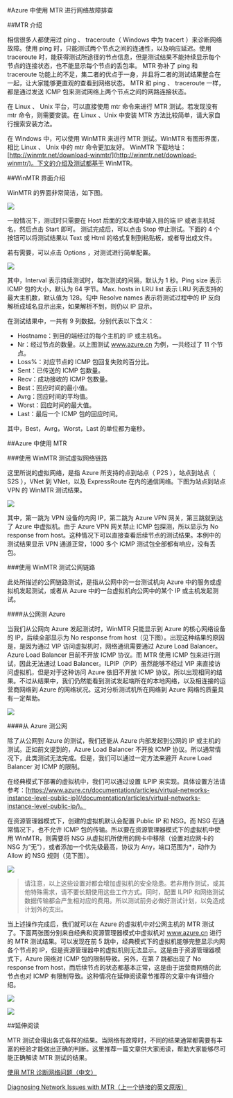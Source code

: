 <properties
	pageTitle="Azure 中使用 MTR 进行网络故障排查"
	description="Azure 中使用 MTR 进行网络故障排查。"
	services="virtual-network"
	documentationCenter=""
	authors="Kyle Fu"
	manager=""
	editor=""
	tags="Azure,MTR,WinMTR,ICMP,网络"/>

<tags
	ms.service="virtual-network-aog"
	ms.date="10/20/2016"
	wacn.date="11/03/2016"/>


#Azure 中使用 MTR 进行网络故障排查

##MTR 介绍

相信很多人都使用过 ping 、 traceroute（ Windows 中为 tracert ）来诊断网络故障。使用 ping 时，只能测试两个节点之间的连通性，以及响应延迟。使用 traceroute 时，能获得测试所途径的节点信息，但是测试结果不能持续显示每个节点的连接状态，也不能显示每个节点的丢包率。 MTR 弥补了 ping 和 traceroute 功能上的不足，集二者的优点于一身，并且将二者的测试结果整合在一起，让大家能够更直观的查看到网络状态。 MTR 和 ping 、 traceroute 一样，都是通过发送 ICMP 包来测试网络上两个节点之间的网路连接状态。

在 Linux 、 Unix 平台，可以直接使用 mtr 命令来进行 MTR 测试。若发现没有 mtr 命令，则需要安装。在 Linux 、Unix 中安装 MTR 方法比较简单，请大家自行搜索安装方法。 

在 Windows 中，可以使用 WinMTR 来进行 MTR 测试。WinMTR 有图形界面，相比 Linux 、 Unix 中的 mtr 命令更加友好。 WinMTR 下载地址：[http://winmtr.net/download-winmtr/](http://winmtr.net/download-winmtr/)。下文的介绍及测试都基于 WinMTR。

##WinMTR 界面介绍

WinMTR 的界面非常简洁，如下图。

![](./media/aog-virtual-network-troubleshoot-mtr/winmtr-overview.png)
 
一般情况下，测试时只需要在 Host 后面的文本框中输入目的端 IP 或者主机域名，然后点击 Start 即可。 测试完成后，可以点击 Stop 停止测试。下面的 4 个按钮可以将测试结果以 Text 或 Html 的格式复制到粘贴板，或者导出成文件。

若有需要，可以点击 Options ，对测试进行简单配置。
 
![](./media/aog-virtual-network-troubleshoot-mtr/options.png)

其中，Interval 表示持续测试时，每次测试的间隔，默认为 1 秒。Ping size 表示 ICMP 包的大小，默认为 64 字节。Max. hosts in LRU list 表示 LRU 列表支持的最大主机数，默认值为 128。勾中 Resolve names 表示将测试过程中的 IP 反向解析成域名显示出来，如果解析不到，则仍以 IP 显示。

在测试结果中，一共有 9 列数据。分别代表以下含义：

- Hostname：到目的端经过的每个主机的 IP 或主机名。
-	Nr：经过节点的数量。以上图测试 www.azure.cn 为例，一共经过了 11 个节点。
-	Loss%：对应节点的 ICMP 包回复失败的百分比。
-	Sent：已传送的 ICMP 包数量。
-	Recv：成功接收的 ICMP 包数量。
-	Best：回应时间的最小值。
-	Avrg：回应时间的平均值。
-	Worst：回应时间的最大值。
-	Last：最后一个 ICMP 包的回应时间。

其中，Best，Avrg，Worst，Last 的单位都为毫秒。

##Azure 中使用 MTR

###使用 WinMTR 测试虚拟网络链路 

这里所说的虚拟网络，是指 Azure 所支持的点到站点（ P2S ），站点到站点（ S2S ），VNet 到 VNet，以及 ExpressRoute 在内的通信网络。下图为站点到站点 VPN 的 WinMTR 测试结果。

![](./media/aog-virtual-network-troubleshoot-mtr/result-s2s.png)
 
其中，第一跳为 VPN 设备的内网 IP，第二跳为 Azure VPN 网关，第三跳就到达了 Azure 中虚拟机。由于 Azure VPN 网关禁止 ICMP 包探测，所以显示为 No response from host。这种情况下可以直接查看后续节点的测试结果。本例中的测试结果显示 VPN 通道正常，1000 多个 ICMP 测试包全部都有响应，没有丢包。

###使用 WinMTR 测试公网链路

此处所描述的公网链路测试，是指从公网中的一台测试机向 Azure 中的服务或虚拟机发起测试，或者从 Azure 中的一台虚拟机向公网中的某个 IP 或主机发起测试。

####从公网测 Azure

当我们从公网向 Azure 发起测试时，WinMTR 只能显示到 Azure 的核心网络设备的 IP，后续全部显示为 No response from host（见下图）。出现这种结果的原因是，是因为通过 VIP 访问虚拟机时，网络通讯需要通过 Azure Load Balancer。Azure Load Balancer 目前不开放 ICMP 协议。而 MTR 使用 ICMP 包来进行测试，因此无法通过 Load Balancer。ILPIP（PIP）虽然能够不经过 VIP 来直接访问虚拟机，但是对于这种访问 Azure 依旧不开放 ICMP 协议。所以出现相同的结果。不过从结果中，我们仍然能看到测试发起端所在的本地网络，以及相连接的运营商网络到 Azure 的网络状况。这对分析测试机所在网络到 Azure 网络的质量具有一定帮助。
 
![](./media/aog-virtual-network-troubleshoot-mtr/test-host.png)

####从 Azure 测公网

除了从公网到 Azure 的测试，我们还能从 Azure 内部发起到公网的 IP 或主机的测试。正如前文提到的，Azure Load Balancer 不开放 ICMP 协议。所以通常情况下，此类测试无法完成。但是，我们可以通过一定方法来避开 Azure Load Balancer 对 ICMP 的限制。

在经典模式下部署的虚拟机中，我们可以通过设置 ILPIP 来实现。具体设置方法请参考：[https://www.azure.cn/documentation/articles/virtual-networks-instance-level-public-ip](/documentation/articles/virtual-networks-instance-level-public-ip/)。

在资源管理器模式下，创建的虚拟机默认会配置 Public IP 和 NSG。而 NSG 在通常情况下，也不允许 ICMP 包的传输。所以要在资源管理器模式下的虚拟机中使用 WinMTR，则需要将 NSG 从虚拟机所使用的网卡中移除（设置对应网卡的 NSG 为“无”），或者添加一个优先级最高，协议为 Any，端口范围为*，动作为 Allow 的 NSG 规则（见下图）。

![](./media/aog-virtual-network-troubleshoot-mtr/portal-allow.png)
 
>请注意，以上这些设置对都会增加虚拟机的安全隐患。若非用作测试，或其他特殊需求，请不要长期使用这些工作方式。同时，配置 ILPIP 和网络测试数据传输都会产生相对应的费用。所以测试前务必做好测试计划，以免造成计划外的支出。

当上述操作完成后，我们就可以在 Azure 的虚拟机中对公网主机的 MTR 测试了。下面两张图分别来自经典和资源管理器模式中虚拟机对 www.azure.cn 进行的 MTR 测试结果。可以发现在前 5 跳中，经典模式下的虚拟机能够完整显示内网各个节点的 IP，但是资源管理器中的虚拟机则无法显示。这是由于资源管理器模式下，Azure 网络对 ICMP 包的限制导致。另外，在第 7 跳都出现了 No response from host，而后续节点的状态都基本正常，这是由于运营商网络的此节点也对 ICMP 有限制导致。这种情况在延伸阅读章节推荐的文章中有详细介绍。

![](./media/aog-virtual-network-troubleshoot-mtr/host-azure-test.png)

![](./media/aog-virtual-network-troubleshoot-mtr/host-azure-test-page2.png)
 
 

##延伸阅读

MTR 测试会得出各式各样的结果。当网络有故障时，不同的结果通常都需要有丰富的经验才能做出正确的判断。这里推荐一篇文章供大家阅读，帮助大家能够尽可能正确解读 MTR 测试的结果。

[使用 MTR 诊断网络问题（中文）](http://www.tuicool.com/articles/emINv2v)

[Diagnosing Network Issues with MTR（上一个链接的英文原版）](https://www.linode.com/docs/networking/diagnostics/diagnosing-network-issues-with-mtr/)





